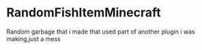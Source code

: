 # RandomFishItemMinecraft
Random garbage that i made that used part of another plugin i was making,just a mess
